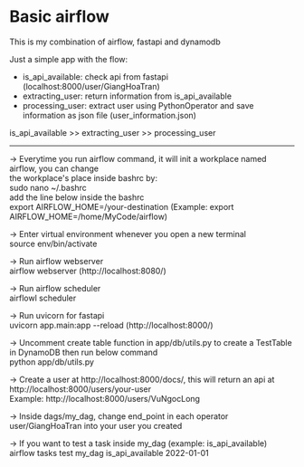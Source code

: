 # Basic airflow

This is my combination of airflow, fastapi and dynamodb

Just a simple app with the flow: 
  - is_api_available: check api from fastapi (localhost:8000/user/GiangHoaTran)
  - extracting_user: return information from is_api_available
  - processing_user: extract user using PythonOperator and save information as json file (user_information.json)
  
is_api_available >> extracting_user >> processing_user

-------------------------------------------------------------------
-> Everytime you run airflow command, it will init a workplace named airflow, you can change\
the workplace's place inside bashrc by:\
sudo nano ~/.bashrc\
add the line below inside the bashrc\
export AIRFLOW_HOME=/your-destination (Example: export AIRFLOW_HOME=/home/MyCode/airflow)

-> Enter virtual environment whenever you open a new terminal\
source env/bin/activate

-> Run airflow webserver\
airflow webserver (http://localhost:8080/)

-> Run airflow scheduler\
airflowl scheduler

-> Run uvicorn for fastapi\
uvicorn app.main:app --reload (http://localhost:8000/)

-> Uncomment create table function in app/db/utils.py to create a TestTable in DynamoDB then run below command\
python app/db/utils.py

-> Create a user at http://localhost:8000/docs/, this will return an api at http://localhost:8000/users/your-user \
Example: http://localhost:8000/users/VuNgocLong

-> Inside dags/my_dag, change end_point in each operator user/GiangHoaTran into your user you created

-> If you want to test a task inside my_dag (example: is_api_available)\
airflow tasks test my_dag is_api_available 2022-01-01

